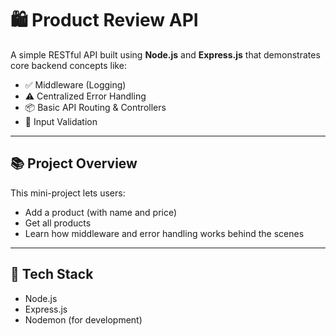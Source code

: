 # 🛍️ Product Review API

A simple RESTful API built using **Node.js** and **Express.js** that demonstrates core backend concepts like:

- ✅ Middleware (Logging)
- ⚠️ Centralized Error Handling
- 📦 Basic API Routing & Controllers
- 🧪 Input Validation

---

## 📚 Project Overview

This mini-project lets users:

- Add a product (with name and price)
- Get all products
- Learn how middleware and error handling works behind the scenes



---

## 🚀 Tech Stack

- Node.js
- Express.js
- Nodemon (for development)
